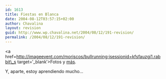 ```yaml
---
id: 1613
title: Fiestas en Blanca
date: 2004-08-12T03:57:15+02:00
author: Chavalina
layout: revision
guid: http://www.wp.chavalina.net/2004/08/12/191-revision/
permalink: /2004/08/12/191-revision/
---
```

<a href=http://imageevent.com/moriscos/bullrunning;jsessionid=kfsfauzgj1.rabbit\_s target=′\_blank′>Fotos</a> y <a href=http://www.blanca.es/fiestas/encierro/encierro1.htm target=′_blank′>más</a>.

Y, aparte, estoy aprendiendo mucho…